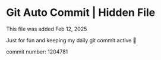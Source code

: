 # Git Auto Commit | Hidden File

This file was added Feb 12, 2025

Just for fun and keeping my daily git commit active 🤪

commit number: 1204781
